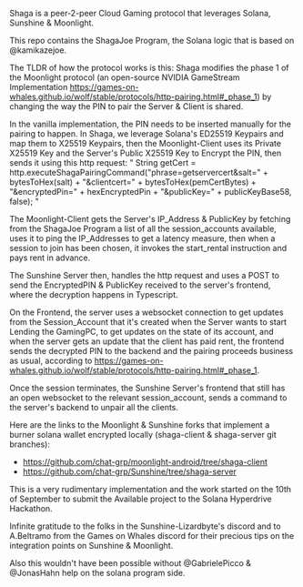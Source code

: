 Shaga is a peer-2-peer Cloud Gaming protocol that leverages Solana, Sunshine & Moonlight.

This repo contains the ShagaJoe Program, the Solana logic that is based on @kamikazejoe.

The TLDR of how the protocol works is this:
Shaga modifies the phase 1 of the Moonlight protocol (an open-source NVIDIA GameStream Implementation https://games-on-whales.github.io/wolf/stable/protocols/http-pairing.html#_phase_1) by changing the way the PIN to pair the Server & Client is shared.

In the vanilla implementation, the PIN needs to be inserted manually for the pairing to happen. In Shaga, we leverage Solana's ED25519 Keypairs and map them to X25519 Keypairs, then the Moonlight-Client uses its Private X25519 Key and the Server's Public X25519 Key to Encrypt the PIN, then sends it using this http request:
"
        String getCert = http.executeShagaPairingCommand("phrase=getservercert&salt=" +
                        bytesToHex(salt) + "&clientcert=" + bytesToHex(pemCertBytes) +
                        "&encryptedPin=" + hexEncryptedPin + "&publicKey=" + publicKeyBase58,
                false);
"

The Moonlight-Client gets the Server's IP_Address & PublicKey by fetching from the ShagaJoe Program a list of all the session_accounts available, uses it to ping the IP_Addresses to get a latency measure, then when a session to join has been chosen, it invokes the start_rental instruction and pays rent in advance.

The Sunshine Server then, handles the http request and uses a POST to send the EncryptedPIN & PublicKey received to the server's frontend, where the decryption happens in Typescript.

On the Frontend, the server uses a websocket connection to get updates from the Session_Account that it's created when the Server wants to start Lending the GamingPC, to get updates on the state of its account, and when the server gets an update that the client has paid rent, the frontend sends the decrypted PIN to the backend and the pairing proceeds business as usual, according to https://games-on-whales.github.io/wolf/stable/protocols/http-pairing.html#_phase_1.

Once the session terminates, the Sunshine Server's frontend that still has an open websocket to the relevant session_account, sends a command to the server's backend to unpair all the clients.

Here are the links to the Moonlight & Sunshine forks that implement a burner solana wallet encrypted locally (shaga-client & shaga-server git branches):
- https://github.com/chat-grp/moonlight-android/tree/shaga-client
- https://github.com/chat-grp/Sunshine/tree/shaga-server

This is a very rudimentary implementation and the work started on the 10th of September to submit the Available project to the Solana Hyperdrive Hackathon.

Infinite gratitude to the folks in the Sunshine-Lizardbyte's discord and to A.Beltramo from the Games on Whales discord for their precious tips on the integration points on Sunshine & Moonlight.

Also this wouldn't have been possible without @GabrielePicco & @JonasHahn help on the solana program side.
